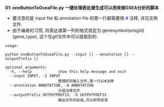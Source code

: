 **01: oneButtonToGseaFile.py 一键处理表达谱生成可以用来做GSEA分析的脚本**
- 要注意的是 input file 和 annotation file 的第一行都需要用 <span style="color:blue">#</span> 注释, 详见实例文件.
- 由于编者的习惯, 将表达谱第一列的格式规定为 genesymbol(ensgId)(gene_type), 这个在gtf文件中可以提取到的.

```
usage:

python oneButtonToGseaFile.py --input [] --annotation [] --outputPrefix []

optional arguments:
  -h, --help            show this help message and exit
  --input INPUT, -I INPUT
                        整理好的输入文件,第一行以#注释
  --annotation ANNOTATION, -A ANNOTATION
                        分组注释文件
  --outputPrefix OUTPUTPREFIX, -O OUTPUTPREFIX
                        输出文件的前缀,可以附带目录
```

    
 
